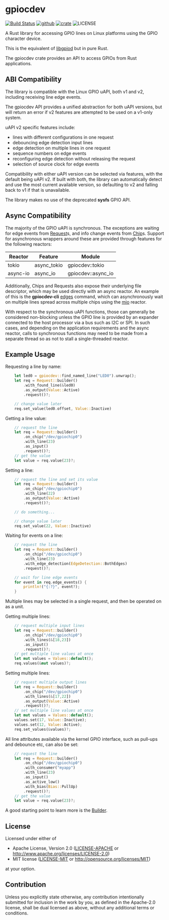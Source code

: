 <!--
SPDX-FileCopyrightText: 2022 Kent Gibson <warthog618@gmail.com>

SPDX-License-Identifier: CC0-1.0
-->
# gpiocdev

[![Build Status](https://img.shields.io/github/actions/workflow/status/warthog618/gpiocdev-rs/rust.yml?logo=github&branch=master)](https://github.com/warthog618/gpiocdev-rs/actions/workflows/rust.yml)
[![github](https://img.shields.io/badge/github-warthog618/gpiocdev--rs-8da0cb.svg?logo=github)](https://github.com/warthog618/gpiocdev-rs)
[![crate](https://img.shields.io/crates/v/gpiocdev.svg?color=fc8d62&logo=rust)](https://crates.io/crates/gpiocdev)
![LICENSE](https://img.shields.io/crates/l/gpiocdev.svg)

A Rust library for accessing GPIO lines on Linux platforms using the GPIO character device.

This is the equivalent of [libgpiod](https://git.kernel.org/pub/scm/libs/libgpiod/libgpiod.git/) but in pure Rust.

The gpiocdev crate provides an API to access GPIOs from Rust applications.

## ABI Compatibility

The library is compatible with the Linux GPIO uAPI, both v1 and v2, including receiving line edge events.

The gpiocdev API provides a unified abstraction for both uAPI versions, but will return an error if v2 features are attempted to be used on a v1-only system.

uAPI v2 specific features include:

- lines with different configurations in one request
- debouncing edge detection input lines
- edge detection on multiple lines in one request
- sequence numbers on edge events
- reconfiguring edge detection without releasing the request
- selection of source clock for edge events

Compatibility with either uAPI version can be selected via features, with the default being uAPI v2.  If built with both, the library can automatically detect and use the most current available version, so defaulting to v2 and falling back to v1 if that is unavailable.

The library makes no use of the deprecated **sysfs** GPIO API.

## Async Compatibility

The majority of the GPIO uAPI is synchronous.  The exceptions are waiting for edge events from [Request](https://docs.rs/gpiocdev/latest/gpiocdev/request/struct.Request.html)s, and info change events from [Chip](https://docs.rs/gpiocdev/latest/gpiocdev/chip/struct.Chip.html)s.
Support for asynchronous wrappers around these are provided through features for the following reactors:

|Reactor|Feature|Module|
|---|---|---|
|tokio|async_tokio|gpiocdev::tokio|
|async-io|async_io|gpiocdev::async_io|

Additionally, Chips and Requests also expose their underlying file descriptor, which may be used directly with an async reactor.  An example of this is the **gpiocdev-cli** [edges](https://github.com/warthog618/gpiocdev-rs/blob/master/cli/src/edges.rs) command, which can asynchronously wait on multiple lines spread across multiple chips using the [mio](https://crates.io/crates/mio) reactor.

With respect to the synchronous uAPI functions, those can generally be considered non-blocking unless the GPIO line is provided by an expander connected to the host processor via a bus such as I2C or SPI.  In such cases, and depending on the application requirements and the async reactor, calls to synchronous functions may need to be made from a separate thread so as not to stall a single-threaded reactor.

## Example Usage

Requesting a line by name:

```rust
    let led0 = gpiocdev::find_named_line("LED0").unwrap();
    let req = Request::builder()
        .with_found_line(&led0)
        .as_output(Value::Active)
        .request()?;

    // change value later
    req.set_value(led0.offset, Value::Inactive)
```

Getting a line value:

```rust
    // request the line
    let req = Request::builder()
        .on_chip("/dev/gpiochip0")
        .with_line(23)
        .as_input()
        .request()?;
    // get the value
    let value = req.value(23)?;
```

Setting a line:

```rust
    // request the line and set its value
    let req = Request::builder()
        .on_chip("/dev/gpiochip0")
        .with_line(22)
        .as_output(Value::Active)
        .request()?;

    // do something...

    // change value later
    req.set_value(22, Value::Inactive)
```

Waiting for events on a line:

```rust
    // request the line
    let req = Request::builder()
        .on_chip("/dev/gpiochip0")
        .with_line(23)
        .with_edge_detection(EdgeDetection::BothEdges)
        .request()?;

    // wait for line edge events
    for event in req.edge_events() {
        println!("{:?}", event?);
    }
```

Multiple lines may be selected in a single request, and then be operated on as a unit.

Getting multiple lines:

```rust
    // request multiple input lines
    let req = Request::builder()
        .on_chip("/dev/gpiochip0")
        .with_lines(&[18,23])
        .as_input()
        .request()?;
    // get multiple line values at once
    let mut values = Values::default();
    req.values(&mut values)?;
```

Setting multiple lines:

```rust
    // request multiple output lines
    let req = Request::builder()
        .on_chip("/dev/gpiochip0")
        .with_lines(&[17,22])
        .as_output(Value::Active)
        .request()?;
    // set multiple line values at once
    let mut values = Values::default();
    values.set(17, Value::Inactive);
    values.set(12, Value::Active);
    req.set_values(&values)?;
```

All line attributes available via the kernel GPIO interface, such as pull-ups and debounce etc, can also be set:

```rust
    // request the line
    let req = Request::builder()
        .on_chip("/dev/gpiochip0")
        .with_consumer("myapp")
        .with_line(23)
        .as_input()
        .as_active_low()
        .with_bias(Bias::PullUp)
        .request()?;
    // get the value
    let value = req.value(23)?;
```

A good starting point to learn more is the [Builder](https://docs.rs/gpiocdev/latest/gpiocdev/request/struct.Builder.html).

## License

Licensed under either of

- Apache License, Version 2.0 ([LICENSE-APACHE](https://github.com/warthog618/gpiocdev-rs/blob/master/LICENSES/Apache-2.0.txt) or
  <http://www.apache.org/licenses/LICENSE-2.0>)
- MIT license ([LICENSE-MIT](https://github.com/warthog618/gpiocdev-rs/blob/master/LICENSES/MIT.txt) or <http://opensource.org/licenses/MIT>)

at your option.

## Contribution

Unless you explicitly state otherwise, any contribution intentionally submitted
for inclusion in the work by you, as defined in the Apache-2.0 license, shall be
dual licensed as above, without any additional terms or conditions.

